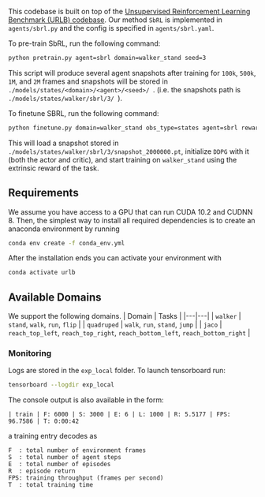 This codebase is built on top of the [Unsupervised Reinforcement Learning Benchmark (URLB) codebase](https://github.com/rll-research/url_benchmark). Our method `SbRL` is implemented in `agents/sbrl.py` and the config is specified in `agents/sbrl.yaml`.

To pre-train SbRL, run the following command:

```sh
python pretrain.py agent=sbrl domain=walker_stand seed=3
```

This script will produce several agent snapshots after training for `100k`, `500k`, `1M`, and `2M` frames and snapshots will be stored in `./models/states/<domain>/<agent>/<seed>/ `. (i.e. the snapshots path is `./models/states/walker/sbrl/3/ `).

To finetune SBRL, run the following command:

```sh
python finetune.py domain=walker_stand obs_type=states agent=sbrl reward_free=false seed=3 domain=walker snapshot_ts=2000000
```

This will load a snapshot stored in `./models/states/walker/sbrl/3/snapshot_2000000.pt`, initialize `DDPG` with it (both the actor and critic), and start training on `walker_stand` using the extrinsic reward of the task.

## Requirements

We assume you have access to a GPU that can run CUDA 10.2 and CUDNN 8. Then, the simplest way to install all required dependencies is to create an anaconda environment by running

```sh
conda env create -f conda_env.yml
```

After the installation ends you can activate your environment with

```sh
conda activate urlb
```

## Available Domains

We support the following domains.
| Domain | Tasks |
|---|---|
| `walker` | `stand`, `walk`, `run`, `flip` |
| `quadruped` | `walk`, `run`, `stand`, `jump` |
| `jaco` | `reach_top_left`, `reach_top_right`, `reach_bottom_left`, `reach_bottom_right` |

### Monitoring

Logs are stored in the `exp_local` folder. To launch tensorboard run:

```sh
tensorboard --logdir exp_local
```

The console output is also available in the form:

```
| train | F: 6000 | S: 3000 | E: 6 | L: 1000 | R: 5.5177 | FPS: 96.7586 | T: 0:00:42
```

a training entry decodes as

```
F  : total number of environment frames
S  : total number of agent steps
E  : total number of episodes
R  : episode return
FPS: training throughput (frames per second)
T  : total training time
```
